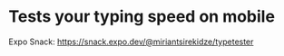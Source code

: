 # Tests your typing speed on mobile
Expo Snack: https://snack.expo.dev/@miriantsirekidze/typetester
